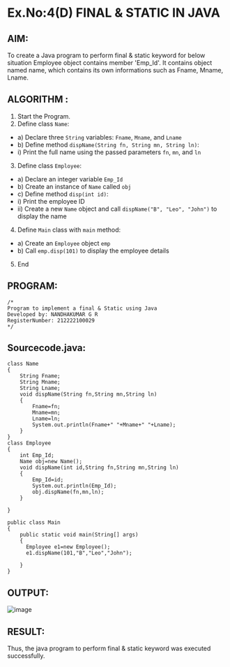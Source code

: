# Ex.No:4(D) FINAL & STATIC IN JAVA

## AIM:
   To create a Java program to perform final & static keyword for below situation Employee object contains member 'Emp_Id'. It contains object named name, which contains its own informations such as Fname, Mname, Lname.
 
## ALGORITHM :
1.	Start the Program.
2.	Define class `Name`:
-	a) Declare three `String` variables: `Fname`, `Mname`, and `Lname`
-	b) Define method `dispName(String fn, String mn, String ln)`:
-	i) Print the full name using the passed parameters `fn`, `mn`, and `ln`
3.	Define class `Employee`:
-	a) Declare an integer variable `Emp_Id`
-	b) Create an instance of `Name` called `obj`
-	c) Define method `disp(int id)`:
-	i) Print the employee ID
-	ii) Create a new `Name` object and call `dispName("B", "Leo", "John")` to display the name
4.	Define `Main` class with `main` method:
-	a) Create an `Employee` object `emp`
-	b) Call `emp.disp(101)` to display the employee details
5.	End






## PROGRAM:
 ```
/*
Program to implement a final & Static using Java
Developed by: NANDHAKUMAR G R
RegisterNumber: 212222100029
*/
```

## Sourcecode.java:
```
class Name
{
    String Fname;
    String Mname;
    String Lname;
    void dispName(String fn,String mn,String ln)
    {
        Fname=fn;
        Mname=mn;
        Lname=ln;
        System.out.println(Fname+" "+Mname+" "+Lname);
    }
}
class Employee
{
    int Emp_Id;
    Name obj=new Name();
    void dispName(int id,String fn,String mn,String ln)
    {
        Emp_Id=id;
        System.out.println(Emp_Id);
        obj.dispName(fn,mn,ln);
    }
    
}

public class Main
{
    public static void main(String[] args)
    {
      Employee e1=new Employee();
      e1.dispName(101,"B","Leo","John");
        
    }
}
```


## OUTPUT:

![image](https://github.com/user-attachments/assets/d13a7826-9908-496b-baf9-0db79be025d3)



## RESULT:
Thus, the java program to perform final & static keyword was executed successfully.
